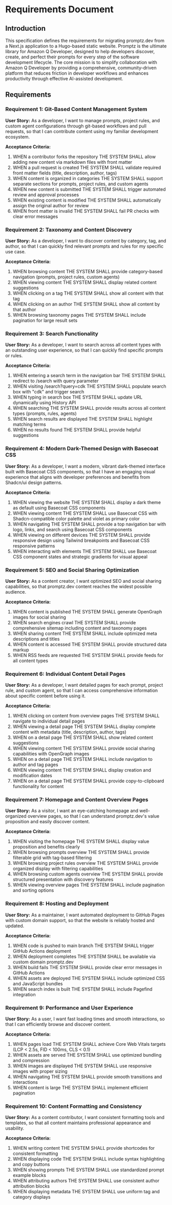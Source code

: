 # Requirements Document

## Introduction

This specification defines the requirements for migrating promptz.dev from a Next.js application to a Hugo-based static website. Promptz is the ultimate library for Amazon Q Developer, designed to help developers discover, create, and perfect their prompts for every step of the software development lifecycle. The core mission is to simplify collaboration with Amazon Q Developer by providing a comprehensive, community-driven platform that reduces friction in developer workflows and enhances productivity through effective AI-assisted development.

## Requirements

### Requirement 1: Git-Based Content Management System

**User Story:** As a developer, I want to manage prompts, project rules, and custom agent configurations through git-based workflows and pull requests, so that I can contribute content using my familiar development ecosystem.

**Acceptance Criteria:**

1. WHEN a contributor forks the repository THE SYSTEM SHALL allow adding new content via markdown files with front matter
2. WHEN a pull request is created THE SYSTEM SHALL validate required front matter fields (title, description, author, tags)
3. WHEN content is organized in categories THE SYSTEM SHALL support separate sections for prompts, project rules, and custom agents
4. WHEN new content is submitted THE SYSTEM SHALL trigger automated review and approval processes
5. WHEN existing content is modified THE SYSTEM SHALL automatically assign the original author for review
6. WHEN front matter is invalid THE SYSTEM SHALL fail PR checks with clear error messages

### Requirement 2: Taxonomy and Content Discovery

**User Story:** As a developer, I want to discover content by category, tag, and author, so that I can quickly find relevant prompts and rules for my specific use case.

**Acceptance Criteria:**

1. WHEN browsing content THE SYSTEM SHALL provide category-based navigation (prompts, project rules, custom agents)
2. WHEN viewing content THE SYSTEM SHALL display related content suggestions
3. WHEN clicking on a tag THE SYSTEM SHALL show all content with that tag
4. WHEN clicking on an author THE SYSTEM SHALL show all content by that author
5. WHEN browsing taxonomy pages THE SYSTEM SHALL include pagination for large result sets

### Requirement 3: Search Functionality

**User Story:** As a developer, I want to search across all content types with an outstanding user experience, so that I can quickly find specific prompts or rules.

**Acceptance Criteria:**

1. WHEN entering a search term in the navigation bar THE SYSTEM SHALL redirect to /search with query parameter
2. WHEN visiting /search?query=cdk THE SYSTEM SHALL populate search box with "cdk" and trigger search
3. WHEN typing in search box THE SYSTEM SHALL update URL dynamically using History API
4. WHEN searching THE SYSTEM SHALL provide results across all content types (prompts, rules, agents)
5. WHEN search results are displayed THE SYSTEM SHALL highlight matching terms
6. WHEN no results found THE SYSTEM SHALL provide helpful suggestions

### Requirement 4: Modern Dark-Themed Design with Basecoat CSS

**User Story:** As a developer, I want a modern, vibrant dark-themed interface built with Basecoat CSS components, so that I have an engaging visual experience that aligns with developer preferences and benefits from Shadcn/ui design patterns.

**Acceptance Criteria:**

1. WHEN viewing the website THE SYSTEM SHALL display a dark theme as default using Basecoat CSS components
2. WHEN viewing content THE SYSTEM SHALL use Basecoat CSS with Shadcn-compatible color palette and violet as primary color
3. WHEN navigating THE SYSTEM SHALL provide a top navigation bar with logo, links, and search using Basecoat CSS components
4. WHEN viewing on different devices THE SYSTEM SHALL provide responsive design using Tailwind breakpoints and Basecoat CSS responsive patterns
5. WHEN interacting with elements THE SYSTEM SHALL use Basecoat CSS component states and strategic gradients for visual appeal

### Requirement 5: SEO and Social Sharing Optimization

**User Story:** As a content creator, I want optimized SEO and social sharing capabilities, so that promptz.dev content reaches the widest possible audience.

**Acceptance Criteria:**

1. WHEN content is published THE SYSTEM SHALL generate OpenGraph images for social sharing
2. WHEN search engines crawl THE SYSTEM SHALL provide comprehensive sitemap including content and taxonomy pages
3. WHEN sharing content THE SYSTEM SHALL include optimized meta descriptions and titles
4. WHEN content is accessed THE SYSTEM SHALL provide structured data markup
5. WHEN RSS feeds are requested THE SYSTEM SHALL provide feeds for all content types

### Requirement 6: Individual Content Detail Pages

**User Story:** As a developer, I want detailed pages for each prompt, project rule, and custom agent, so that I can access comprehensive information about specific content before using it.

**Acceptance Criteria:**

1. WHEN clicking on content from overview pages THE SYSTEM SHALL navigate to individual detail pages
2. WHEN viewing a detail page THE SYSTEM SHALL display complete content with metadata (title, description, author, tags)
3. WHEN on a detail page THE SYSTEM SHALL show related content suggestions
4. WHEN viewing content THE SYSTEM SHALL provide social sharing capabilities with OpenGraph images
5. WHEN on a detail page THE SYSTEM SHALL include navigation to author and tag pages
6. WHEN viewing content THE SYSTEM SHALL display creation and modification dates
7. WHEN on a detail page THE SYSTEM SHALL provide copy-to-clipboard functionality for content

### Requirement 7: Homepage and Content Overview Pages

**User Story:** As a visitor, I want an eye-catching homepage and well-organized overview pages, so that I can understand promptz.dev's value proposition and easily discover content.

**Acceptance Criteria:**

1. WHEN visiting the homepage THE SYSTEM SHALL display value proposition and benefits clearly
2. WHEN browsing prompts overview THE SYSTEM SHALL provide filterable grid with tag-based filtering
3. WHEN browsing project rules overview THE SYSTEM SHALL provide organized display with filtering capabilities
4. WHEN browsing custom agents overview THE SYSTEM SHALL provide structured presentation with discovery features
5. WHEN viewing overview pages THE SYSTEM SHALL include pagination and sorting options

### Requirement 8: Hosting and Deployment

**User Story:** As a maintainer, I want automated deployment to GitHub Pages with custom domain support, so that the website is reliably hosted and updated.

**Acceptance Criteria:**

1. WHEN code is pushed to main branch THE SYSTEM SHALL trigger GitHub Actions deployment
2. WHEN deployment completes THE SYSTEM SHALL be available via custom domain promptz.dev
3. WHEN build fails THE SYSTEM SHALL provide clear error messages in GitHub Actions
4. WHEN assets are deployed THE SYSTEM SHALL include optimized CSS and JavaScript bundles
5. WHEN search index is built THE SYSTEM SHALL include Pagefind integration

### Requirement 9: Performance and User Experience

**User Story:** As a user, I want fast loading times and smooth interactions, so that I can efficiently browse and discover content.

**Acceptance Criteria:**

1. WHEN pages load THE SYSTEM SHALL achieve Core Web Vitals targets (LCP < 2.5s, FID < 100ms, CLS < 0.1)
2. WHEN assets are served THE SYSTEM SHALL use optimized bundling and compression
3. WHEN images are displayed THE SYSTEM SHALL use responsive images with proper sizing
4. WHEN navigating THE SYSTEM SHALL provide smooth transitions and interactions
5. WHEN content is large THE SYSTEM SHALL implement efficient pagination

### Requirement 10: Content Formatting and Consistency

**User Story:** As a content contributor, I want consistent formatting tools and templates, so that all content maintains professional appearance and usability.

**Acceptance Criteria:**

1. WHEN writing content THE SYSTEM SHALL provide shortcodes for consistent formatting
2. WHEN displaying code THE SYSTEM SHALL include syntax highlighting and copy buttons
3. WHEN showing prompts THE SYSTEM SHALL use standardized prompt example blocks
4. WHEN attributing authors THE SYSTEM SHALL use consistent author attribution blocks
5. WHEN displaying metadata THE SYSTEM SHALL use uniform tag and category displays
